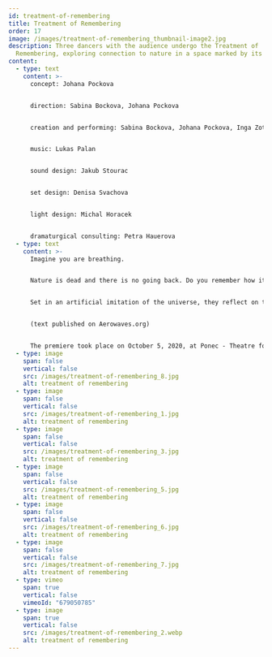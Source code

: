 ```yaml
---
id: treatment-of-remembering
title: Treatment of Remembering
order: 17
image: /images/treatment-of-remembering_thumbnail-image2.jpg
description: Three dancers with the audience undergo the Treatment of
  Remembering, exploring connection to nature in a space marked by its absence.
content:
  - type: text
    content: >-
      concept: Johana Pockova


      direction: Sabina Bockova, Johana Pockova


      creation and performing: Sabina Bockova, Johana Pockova, Inga Zotova-Mikshina


      music: Lukas Palan


      sound design: Jakub Stourac


      set design: Denisa Svachova


      light design: Michal Horacek


      dramaturgical consulting: Petra Hauerova
  - type: text
    content: >-
      Imagine you are breathing.


      Nature is dead and there is no going back. Do you remember how it felt when we could breathe together? When we could bury our feet in the grass? When raindrops fell on us? Three performers lead the audience in a ritual of remembrance at a time when the natural world, exhausted by humanity, no longer exists.


      Set in an artificial imitation of the universe, they reflect on the ever increasing replacement of nature with the built environment. Treatment of Remembering encourages us to look inside and awaken long forgotten memories; it draws attention to the uniqueness of physical and emotional experiences connected with nature. Minimalist choreography and scenography create a sense of timelessness, complemented by a complex and sensitive musical composition and intense lighting states, which offer a dense statement on origin and extinction. A delicate and expressive apocalyptic vision, the work is both a meditative social critique and a guide to shaping a new world. 


      (text published on Aerowaves.org)


      The premiere took place on October 5, 2020, at Ponec - Theatre for Dance, Prague, Czech Republic
  - type: image
    span: false
    vertical: false
    src: /images/treatment-of-remembering_8.jpg
    alt: treatment of remembering
  - type: image
    span: false
    vertical: false
    src: /images/treatment-of-remembering_1.jpg
    alt: treatment of remembering
  - type: image
    span: false
    vertical: false
    src: /images/treatment-of-remembering_3.jpg
    alt: treatment of remembering
  - type: image
    span: false
    vertical: false
    src: /images/treatment-of-remembering_5.jpg
    alt: treatment of remembering
  - type: image
    span: false
    vertical: false
    src: /images/treatment-of-remembering_6.jpg
    alt: treatment of remembering
  - type: image
    span: false
    vertical: false
    src: /images/treatment-of-remembering_7.jpg
    alt: treatment of remembering
  - type: vimeo
    span: true
    vertical: false
    vimeoId: "679050785"
  - type: image
    span: true
    vertical: false
    src: /images/treatment-of-remembering_2.webp
    alt: treatment of remembering
---
```

